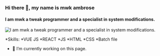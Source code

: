 ### Hi there 👋, my name is mwk ambrose
####  I am mwk a tweak programmer and a specialist in system modifications. 
![ I am mwk a tweak programmer and a specialist in system modifications. ](https://cdn.discordapp.com/splashes/1222642695248547940/723ed0c8030844cf7843ac23175ff412.jpg?size=480)


*Skills: 
*VUE JS 
*REACT 
*JS 
*HTML 
*CSS 
*Batch file

- 🔭 I’m currently working on this page. 




